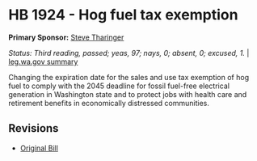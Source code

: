 # HB 1924 - Hog fuel tax exemption
**Primary Sponsor:** [Steve Tharinger](/person/leg/steve.tharinger.md)

*Status: Third reading, passed; yeas, 97; nays, 0; absent, 0; excused, 1.* | [leg.wa.gov summary](https://app.leg.wa.gov/billsummary?BillNumber=1924&Year=2021)

Changing the expiration date for the sales and use tax exemption of hog fuel to comply with the 2045 deadline for fossil fuel-free electrical generation in Washington state and to protect jobs with health care and retirement benefits in economically distressed communities.

## Revisions
* [Original Bill](1/)